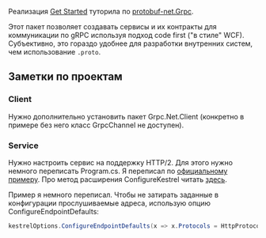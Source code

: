 Реализация [Get Started](https://protobuf-net.github.io/protobuf-net.Grpc/gettingstarted) туторила по [protobuf-net.Grpc](https://github.com/protobuf-net/protobuf-net.Grpc).

Этот пакет позволяет создавать сервисы и их контракты для коммуникации по gRPC используя подход code first ("в стиле" WCF). Субъективно, это гораздо удобнее для разработки внутренних систем, чем использование ```.proto```.

## Заметки по проектам

### Client
Нужно дополнительно установить пакет Grpc.Net.Client (конкретно в примере без него класс GrpcChannel не доступен).

### Service
Нужно настроить сервис на поддержку HTTP/2. Для этого нужно немного переписать Program.cs. Я переписал по [официальному примеру](https://github.com/protobuf-net/protobuf-net.Grpc/blob/master/examples/pb-net-grpc/Server_CS/Program.cs). Про метод расширения ConfigureKestrel читать [здесь](https://docs.microsoft.com/en-us/dotnet/api/microsoft.aspnetcore.hosting.webhostbuilderkestrelextensions.configurekestrel?view=aspnetcore-3.1).

Пример я немного переписал. Чтобы не затирать заданные в конфигурации прослушиваемые адреса, использую опцию ConfigureEndpointDefaults:
```csharp
kestrelOptions.ConfigureEndpointDefaults(x => x.Protocols = HttpProtocols.Http2);
```